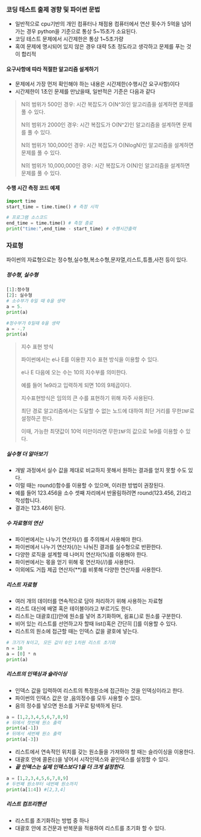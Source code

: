 ### 코딩 테스트 출제 경향 및 파이썬 문법

* 일반적으로 cpu기반의 개인 컴퓨터나 채점용 컴퓨터에서 연산 횟수가 5억을 넘어가는 경우 python을 기준으로 통상 5~15초가 소요된다. 
* 코딩 테스트 문제에서 시간제한은 통상 1~5초가량
* 혹여 문제에 명시되어 있지 않은 경우 대략 5초 정도라고 생각하고 문제를 푸는 것이 합리적



#### 요구사항에 따라 적절한 알고리즘 설계하기

* 문제에서 가장 먼저 확인해야 하는 내용은 시간제한(수행시간 요구사항)이다
* 시간제한이 1초인 문제를 만났을때, 일반적은 기준은 다음과 같다

>N의 범위가 500인 경우: 시간 복잡도가 O(N^3)인 알고리즘을 설계하면 문제를 풀 수 있다.
>
>N의 범위가 2000인 경우: 시간 복잡도가 O(N^2)인 알고리즘을 설계하면 문제를 풀 수 있다.
>
>N의 범위가 100,000인 경우: 시간 복잡도가 O(NlogN)인 알고리즘을 설계하면 문제를 풀 수 있다. 
>
>N의 범위가 10,000,000인 경우: 시간 복잡도가 O(N)인 알고리즘을 설계하면 문제를 풀 수 있다. 



#### 수행 시간 측정 코드 예제

```python
import time
start_time = time.time() # 측정 시작

# 프로그램 소스코드
end_time = time.time() # 측정 종료
print("time:",end_time - start_time) # 수행시간출력
```





### 자료형

파이썬의 자료형으로는 정수형,실수형,복소수형,문자열,리스트,튜플,사전 등이 있다. 



##### 정수형, 실수형

```python
[1]:정수형
[2]: 실수형
# 소수부가 0일 때 0을 생략
a = 5.
print(a)

#정수부가 0일때 0을 생략
a = -.7
print(a)
```

>지수 표현 방식
>
>파이썬에서는 e나 E를 이용한 지수 표현 방식을 이용할 수 있다. 
>
>e나 E 다음에 오는 수는 10의 지수부를 의미한다. 
>
>예를 들어 1e9라고 입력하게 되면 10의 9제곱이다. 
>
>지수표현방식은 임의의 큰 수를 표현하기 위해 자주 사용된다. 
>
>최단 경로 알고리즘에서는 도달할 수 없는 노드에 대하여 최단 거리를 무한`INF`로 설정하곤 한다. 
>
>이때,  가능한 최댓값이 10억 미만이라면 무한`INF`의 값으로 1e9를 이용할 수 있다. 

##### 실수형 더 알아보기

* 개발 과정에서 실수 값을 제대로 비교하지 못해서 원하는 결과를 얻지 못할 수도 있다. 
* 이럴 때는 round()함수를 이용할 수 있으며, 이러한 방법이 권장된다.
* 예를 들어 123.456을 소수 셋째 자리에서 반올림하려면 round(123.456, 2)라고 작성합니다.
* 결과는 123.46이 된다. 

##### 수 자료형의 연산

* 파이썬에서는 나누기 연산자(/) 를 주의해서 사용해야 한다. 
* 파이썬에서 나누기 연산자(/)는 나눠진 결과를 실수형으로 반환한다. 
* 다양한 로직을 설계할 때 나머지 연산자(%)를 이용해야 한다. 
* 파이썬에서는 몫을 얻기 위해 몫 연산자(//)를 사용한다. 
* 이외에도 거듭 제곱 연산자(**)를 비롯해 다양한 연산자를 사용한다. 

##### 리스트 자료형

* 여러 개의 데이터를 연속적으로 담아 처리하기 위해 사용하는 자료형 
* 리스트 대신에 배열 혹은 테이블이라고 부르기도 한다. 
* 리스트는 대괄호([])안에 원소를 넣어 초기화하며, 쉼표(,)로 원소를 구분한다.
* 비어 있는 리스트를 선언하고자 할때 list()혹은 간단히 []를 이용할 수 있다. 
* 리스트의 원소에 접근할 때는 인덱스 값을 괄호에 넣는다. 

```python
# 크기가 N이고, 모든 값이 0인 1차원 리스트 초기화
n = 10
a = [0] * n
print(a)
```

##### 리스트의 인덱싱과 슬라이싱

* 인덱스 값을 입력하여 리스트의 특정원소에 접근하는 것을 인덱싱이라고 한다.
* 파이썬의 인덱스 값은 양 ,음의정수를 모두 사용할 수 있다.
* 음의 정수를 넣으면 원소를 거꾸로 탐색하게 된다. 

```python
a = [1,2,3,4,5,6,7,8,9]
# 뒤에서 첫번째 원소 출력
print(a[-1])
# 뒤에서 세번째 원소 출력
print(a[-3])
```

* 리스트에서 연속적인 위치를 갖는 원소들을 가져와야 할 때는 슬라이싱을 이용한다.
* 대괄호 안에 콜론(:)을 넣어서 시작인덱스와 끝인덱스를 설정할 수 있다. 
* ***끝 인덱스는 실제 인덱스보다 1을 더 크게 설정한다.***

```python
a = [1,2,3,4,5,6,7,8,9]
# 두번째 원소부터 네번째 원소까지
print(a[1:4]) #[2,3,4]
```

##### 리스트 컴프리핸션

* 리스트를 초기화하는 방법 중 하나
* 대괄호 안에 조건문과 반복문을 적용하여 리스트를 초기화 할 수 있다. 

